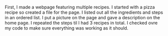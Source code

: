 First, I made a webpage featuring multiple recipes.
I started with a pizza recipe so created a file for the page.
I listed out all the ingredients and steps in an ordered list.
I put a picture on the page and gave a description on the home page.
I repeated the steps til I had 3 recipes in total.
I checked ovre my code to make sure everything was working as it should.
